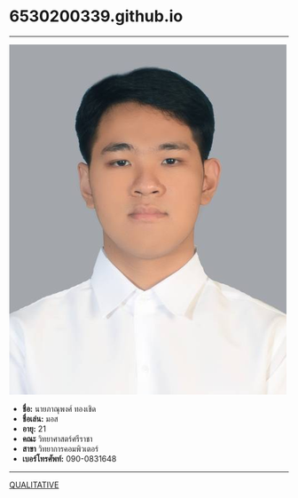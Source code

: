 # 6530200339.github.io
---
![myself](img/Myself.jpg)

- **ชื่อ:** นายภาณุพงศ์ ทองเชิด
- **ชื่อเล่น:** มอส
- **อายุ:** 21
- **คณะ** วิทยาศาสตร์ศรีราชา
- **สาขา** วิทยาการคอมพิวเตอร์
- **เบอร์โทรศัพท์:** 090-0831648
  
---
[QUALITATIVE](qualitative)
